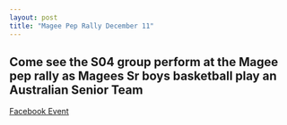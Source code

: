 ```yaml
---
layout: post
title: "Magee Pep Rally December 11"
---
```


## Come see the S04 group perform at the Magee pep rally as Magees Sr boys basketball play an Australian Senior Team

[Facebook Event](https://www.facebook.com/events/133089800800451/?active_tab=about)
